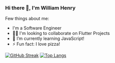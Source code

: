 ### Hi there 👋, I'm William Henry

Few things about me:

- I'm a Software Engineer
- 👯‍♀️ I'm looking to collaborate on Flutter Projects
- 🌱 I’m currently learning JavaScript!
- ⚡ Fun fact: I love pizza!

[![GitHub Streak](http://github-readme-streak-stats.herokuapp.com?user=SunbakedCoast&theme=dark&border_radius=10)](https://git.io/streak-stats)
[![Top Langs](https://github-readme-stats.vercel.app/api/top-langs/?username=SunbakedCoast&layout=compact)](https://github.com/anuraghazra/github-readme-stats)
